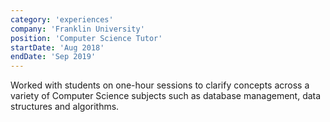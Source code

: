 ```yaml
---
category: 'experiences'
company: 'Franklin University'
position: 'Computer Science Tutor'
startDate: 'Aug 2018'
endDate: 'Sep 2019'
---
```


Worked with students on one-hour sessions to clarify concepts across a variety of Computer Science subjects such as database management, data structures and algorithms.
